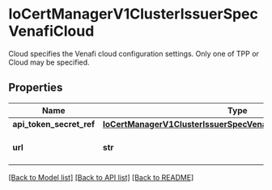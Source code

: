# IoCertManagerV1ClusterIssuerSpecVenafiCloud

Cloud specifies the Venafi cloud configuration settings. Only one of TPP or Cloud may be specified.
## Properties
Name | Type | Description | Notes
------------ | ------------- | ------------- | -------------
**api_token_secret_ref** | [**IoCertManagerV1ClusterIssuerSpecVenafiCloudApiTokenSecretRef**](IoCertManagerV1ClusterIssuerSpecVenafiCloudApiTokenSecretRef.md) |  | 
**url** | **str** | URL is the base URL for Venafi Cloud. Defaults to \&quot;https://api.venafi.cloud/v1\&quot;. | [optional] 

[[Back to Model list]](../README.md#documentation-for-models) [[Back to API list]](../README.md#documentation-for-api-endpoints) [[Back to README]](../README.md)


